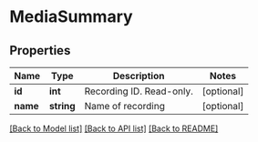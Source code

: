 # MediaSummary

## Properties
Name | Type | Description | Notes
------------ | ------------- | ------------- | -------------
**id** | **int** | Recording ID. Read-only. | [optional] 
**name** | **string** | Name of recording | [optional] 

[[Back to Model list]](../README.md#documentation-for-models) [[Back to API list]](../README.md#documentation-for-api-endpoints) [[Back to README]](../README.md)


